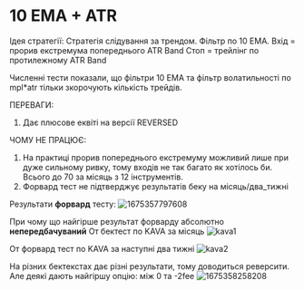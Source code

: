 # 10 EMA + ATR

Ідея стратегії:
Стратегія слідування за трендом.
Фільтр по 10 EMA.
Вхід = прорив екстремума попереднього ATR Band
Стоп = трейлінг по протилежному ATR Band

Численні тести показали, що фільтри 10 ЕМА та фільтр волатильності по mpl*atr тільки зкорочують кількість трейдів.

ПЕРЕВАГИ:
1. Дає плюсове еквіті на версії REVERSED

ЧОМУ НЕ ПРАЦЮЄ:
1. На практиці прорив попереднього екстремуму можливий лише при дуже сильному ривку, тому входів не так багато як хотілось би. Всього до 70 за місяць з 12 інструментів.
2. Форвард тест не підтверджує результатів беку на місяць/два_тижні

Результати **форвард** тесту:
![1675357797608](https://user-images.githubusercontent.com/108072766/216395007-c40d4457-af28-45a5-8fba-95d9e22787b5.jpg)

При чому що найгірше результат форварду абсолютно **непередбачуваний**
От бектест по KAVA за місяць
![kava1](https://user-images.githubusercontent.com/108072766/216399555-e5f3210b-df90-4ab5-9c23-8f7d2b0fe5b8.jpg)

От форвард тест по KAVA за наступні два тижні
![kava2](https://user-images.githubusercontent.com/108072766/216399578-88e7cec3-7d0e-4223-851d-5ea219f9f8e4.jpg)


На різних бектекстах дає різні результати, тому доводиться реверсити.
Але деякі дають найгіршу опцію: між 0 та -2fee
![1675358258208](https://user-images.githubusercontent.com/108072766/216395955-027292da-ee5b-4d19-b9e8-55a30e88a64d.jpg)

